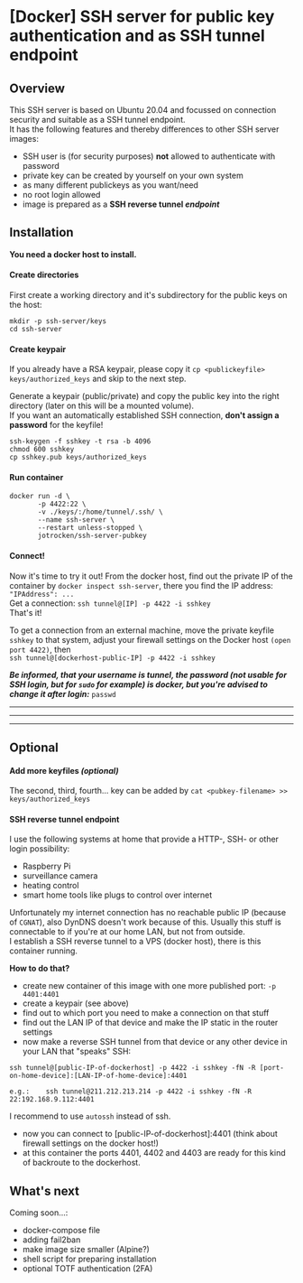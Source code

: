 # [Docker] SSH server for public key authentication and as SSH tunnel endpoint

## Overview

This SSH server is based on Ubuntu 20.04 and focussed on connection security and suitable as a SSH tunnel endpoint.\
It has the following features and thereby differences to other SSH server images:

- SSH user is (for security purposes) **not** allowed to authenticate with password
- private key can be created by yourself on your own system
- as many different publickeys as you want/need
- no root login allowed
- image is prepared as a **SSH reverse tunnel *endpoint***

## Installation

**You need a docker host to install.**

#### Create directories
First create a working directory and it's subdirectory for the public keys on the host:

```
mkdir -p ssh-server/keys
cd ssh-server
```

#### Create keypair

If you already have a RSA keypair, please copy it `cp <publickeyfile> keys/authorized_keys` and skip to the next step.

Generate a keypair (public/private) and copy the public key into the right directory (later on this will be a mounted volume).\
If you want an automatically established SSH connection, **don't assign a password** for the keyfile!

```
ssh-keygen -f sshkey -t rsa -b 4096
chmod 600 sshkey
cp sshkey.pub keys/authorized_keys
```

#### Run container

```
docker run -d \
       -p 4422:22 \
       -v ./keys/:/home/tunnel/.ssh/ \
       --name ssh-server \
       --restart unless-stopped \
       jotrocken/ssh-server-pubkey
````

#### Connect!

Now it's time to try it out! From the docker host, find out the private IP of the container by `docker inspect ssh-server`, there you find the IP address: `"IPAddress": ...`\
Get a connection: `ssh tunnel@[IP] -p 4422 -i sshkey`\
That's it!

To get a connection from an external machine, move the private keyfile `sshkey` to that system, adjust your firewall settings on the Docker host `(open port 4422)`, then\
`ssh tunnel@[dockerhost-public-IP] -p 4422 -i sshkey`

__*Be informed, that your username is **tunnel**, the password (not usable for SSH login, but for `sudo` for example) is **docker**, but you're advised to change it after login:*__ `passwd`


---
---
---
## Optional
#### Add more keyfiles *(optional)*

The second, third, fourth... key can be added by `cat <pubkey-filename> >> keys/authorized_keys`

#### SSH reverse tunnel endpoint

I use the following systems at home that provide a HTTP-, SSH- or other login possibility:

- Raspberry Pi
- surveillance camera
- heating control
- smart home tools like plugs to control over internet

Unfortunately my internet connection has no reachable public IP (because of `CGNAT`), also DynDNS doesn't work because of this. Usually this stuff is connectable to if you're at our home LAN, but not from outside.\
I establish a SSH reverse tunnel to a VPS (docker host), there is this container running.

**How to do that?**

- create new container of this image with one more published port: `-p 4401:4401`
- create a keypair (see above)
- find out to which port you need to make a connection on that stuff
- find out the LAN IP of that device and make the IP static in the router settings
- now make a reverse SSH tunnel from that device or any other device in your LAN that "speaks" SSH:

```
ssh tunnel@[public-IP-of-dockerhost] -p 4422 -i sshkey -fN -R [port-on-home-device]:[LAN-IP-of-home-device]:4401

e.g.:    ssh tunnel@211.212.213.214 -p 4422 -i sshkey -fN -R 22:192.168.9.112:4401
```
I recommend to use `autossh` instead of ssh.

- now you can connect to [public-IP-of-dockerhost]:4401 (think about firewall settings on the docker host!)
- at this container the ports 4401, 4402 and 4403 are ready for this kind of backroute to the dockerhost.

## What's next

Coming soon...:

- docker-compose file
- adding fail2ban
- make image size smaller (Alpine?)
- shell script for preparing installation
- optional TOTF authentication (2FA)
